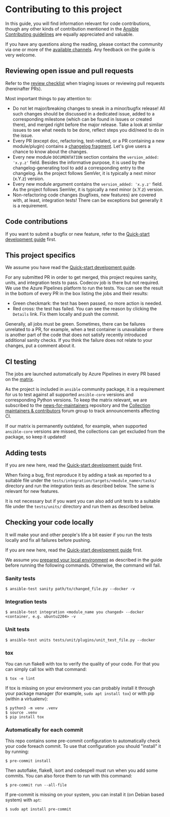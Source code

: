 # Contributing to this project

In this guide, you will find information relevant for code contributions, though any other kinds of contribution mentioned in the [Ansible Contributing guidelines](https://docs.ansible.com/ansible/devel/community/index.html) are equally appreciated and valuable.

If you have any questions along the reading, please contact the community via one or more of the [available channels](https://github.com/ansible-collections/community.postgresql#communication). Any feedback on the guide is very welcome.

## Reviewing open issue and pull requests

Refer to the [review checklist](https://docs.ansible.com/ansible/devel/community/collection_contributors/collection_reviewing.html) when triaging issues or reviewing pull requests (hereinafter PRs).

Most important things to pay attention to:

- Do not let major/breaking changes to sneak in a minor/bugfix release! All such changes should be discussed in a dedicated issue, added to a corresponding milestone (which can be found in Issues or created there), and merged right before the major release. Take a look at similar issues to see what needs to be done, reflect steps you did/need to do in the issue.
- Every PR (except doc, refactoring, test-related, or a PR containing a new module/plugin) contains a [changelog fragment](https://docs.ansible.com/ansible/latest/community/development_process.html#creating-a-changelog-fragment). Let's give users a chance to know about the changes.
- Every new module `DOCUMENTATION` section contains the `version_added: 'x.y.z'` field. Besides the informative purpose, it is used by the changelog-generating tool to add a corresponding entry to the changelog. As the project follows SemVer, it is typically a next minor (x.Y.z) version.
- Every new module argument contains the `version_added: 'x.y.z'` field. As the project follows SemVer, it is typically a next minor (x.Y.z) version.
- Non-refactoring code changes (bugfixes, new features) are covered with, at least, integration tests! There can be exceptions but generally it is a requirement.

## Code contributions

If you want to submit a bugfix or new feature, refer to the [Quick-start development guide](https://docs.ansible.com/ansible/devel/community/create_pr_quick_start.html) first.

## This project specifics

We assume you have read the [Quick-start development guide](https://docs.ansible.com/ansible/devel/community/create_pr_quick_start.html).

For any submitted PR in order to get merged, this project requires sanity, units, and integration tests to pass.
Codecov job is there but not required.
We use the Azure Pipelines platform to run the tests.
You can see the result in the bottom of every PR in the box listing the jobs and their results:

- Green checkmark: the test has been passed, no more action is needed.
- Red cross: the test has failed. You can see the reason by clicking the ``Details`` link. Fix them locally and push the commit.

Generally, all jobs must be green.
Sometimes, there can be failures unrelated to a PR, for example, when a test container is unavailable or there is another part of the code that does not satisfy recently introduced additional sanity checks.
If you think the failure does not relate to your changes, put a comment about it.

## CI testing

The jobs are launched automatically by Azure Pipelines in every PR based on the [matrix](https://github.com/ansible-collections/community.postgresql/blob/main/.azure-pipelines/azure-pipelines.yml).

As the project is included in `ansible` community package, it is a requirement for us to test against all supported `ansible-core` versions and corresponding Python versions.
To keep the matrix relevant, we are subscribed to the [news-for-maintainers](https://github.com/ansible-collections/news-for-maintainers) repository and the [Collection maintainers & contributors](https://forum.ansible.com/g/CollectionMaintainer) forum group to track announcements affecting CI.

If our matrix is permanently outdated, for example, when supported `ansible-core` versions are missed, the collections can get excluded from the package, so keep it updated!

## Adding tests

If you are new here, read the [Quick-start development guide](https://docs.ansible.com/ansible/devel/community/create_pr_quick_start.html) first.

When fixing a bug, first reproduce it by adding a task as reported to a suitable file under the ``tests/integration/targets/<module_name>/tasks/`` directory and run the integration tests as described below. The same is relevant for new features.

It is not necessary but if you want you can also add unit tests to a suitable file under the ``tests/units/`` directory and run them as described below.

## Checking your code locally

It will make your and other people's life a bit easier if you run the tests locally and fix all failures before pushing.

If you are new here, read the [Quick-start development guide](https://docs.ansible.com/ansible/devel/community/create_pr_quick_start.html) first.

We assume you [prepared your local environment](https://docs.ansible.com/ansible/devel/community/create_pr_quick_start.html#prepare-your-environment) as described in the guide before running the following commands. Otherwise, the command will fail.

### Sanity tests

``` console
$ ansible-test sanity path/to/changed_file.py --docker -v
```

### Integration tests

``` console
$ ansible-test integration <module_name you changed> --docker <container, e.g. ubuntu2204> -v
```

### Unit tests

``` console
$ ansible-test units tests/unit/plugins/unit_test_file.py --docker
```

### tox

You can run flake8 with tox to verify the quality of your code. For that you
can simply call tox with that command:
``` console
$ tox -e lint
```

If tox is missing on your environment you can probably install it through
your package manager (for example, `sudo apt install tox`) or with pip (within a
virtualenv):

``` console
$ python3 -m venv .venv
$ source .venv
$ pip install tox
```

### Automatically for each commit

This repo contains some pre-commit configuration to automatically check your
code foreach commit. To use that configuration you should "install" it by
running:

``` console
$ pre-commit install
```

Then autoflake, flake8, isort and codespell must run when you add some commits.
You can also force them to run with this command:

``` console
$ pre-commit run --all-file
```

If pre-commit is missing on your system, you can install it (on Debian based
system) with `apt`:

``` console
$ sudo apt install pre-commit
```
